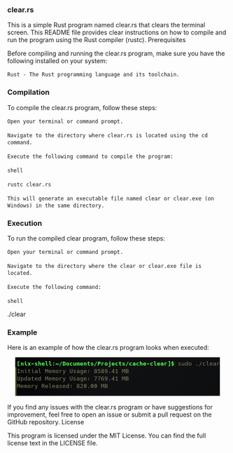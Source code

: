 ### clear.rs

This is a simple Rust program named clear.rs that clears the terminal screen. This README file provides clear instructions on how to compile and run the program using the Rust compiler (rustc).
Prerequisites

Before compiling and running the clear.rs program, make sure you have the following installed on your system:

    Rust - The Rust programming language and its toolchain.

### Compilation

To compile the clear.rs program, follow these steps:

    Open your terminal or command prompt.

    Navigate to the directory where clear.rs is located using the cd command.

    Execute the following command to compile the program:

    shell

    rustc clear.rs

    This will generate an executable file named clear or clear.exe (on Windows) in the same directory.

### Execution

To run the compiled clear program, follow these steps:

    Open your terminal or command prompt.

    Navigate to the directory where the clear or clear.exe file is located.

    Execute the following command:

    shell

./clear


### Example

Here is an example of how the clear.rs program looks when executed:

<p align="center">
  <img src="img/cache.png" alt="programa">
</p>


If you find any issues with the clear.rs program or have suggestions for improvement, feel free to open an issue or submit a pull request on the GitHub repository.
License

This program is licensed under the MIT License. You can find the full license text in the LICENSE file.
